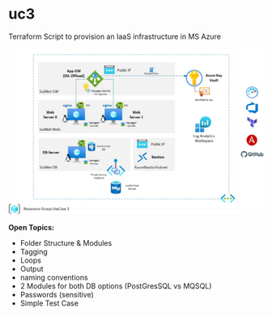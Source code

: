 # uc3
 Terraform Script to provision an IaaS infrastructure in MS Azure

 ![Archhitecture Overview](Documentation/images/UC3-Architecture.jpg?raw=true "Architecture Overview")


**Open Topics:** 

- Folder Structure & Modules
- Tagging
- Loops
- Output
- naming conventions
- 2 Modules for both DB options (PostGresSQL vs MQSQL)
- Passwords (sensitive)
- Simple Test Case